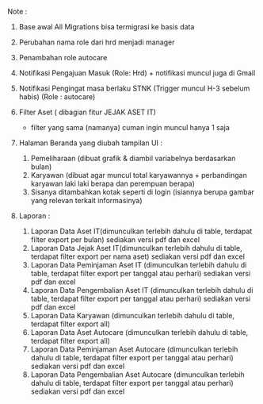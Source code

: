 Note :

1. Base awal All Migrations bisa termigrasi ke basis data
2. Perubahan nama role dari hrd menjadi manager
3. Penambahan role autocare
2. Notifikasi Pengajuan Masuk (Role: Hrd) + notifikasi muncul juga di Gmail
3. Notifikasi Pengingat masa berlaku STNK (Trigger muncul H-3 sebelum habis) (Role : autocare)
4. Filter Aset ( dibagian fitur JEJAK ASET IT)
   - filter yang sama (namanya) cuman ingin muncul hanya 1 saja

5. Halaman Beranda yang diubah tampilan UI :
   1. Pemeliharaan (dibuat grafik & diambil variabelnya berdasarkan bulan)
   2. Karyawan (dibuat agar muncul total karyawannya + perbandingan karyawan laki laki berapa
      dan perempuan berapa)
   3. Sisanya ditambahkan kotak seperti di login (isiannya berupa gambar yang relevan terkait informasinya)

6. Laporan :
   1) Laporan Data Aset IT(dimunculkan terlebih dahulu di table, terdapat filter export per bulan) sediakan versi pdf dan excel
   2) Laporan Data Jejak Aset IT(dimunculkan terlebih dahulu di table, terdapat filter export per nama aset) sediakan versi pdf dan excel
   3) Laporan Data Peminjaman Aset IT (dimunculkan terlebih dahulu di table, terdapat filter export per tanggal atau perhari) sediakan versi pdf dan excel
   4) Laporan Data Pengembalian Aset IT (dimunculkan terlebih dahulu di table, terdapat filter export per tanggal atau perhari) sediakan versi pdf dan excel
   5) Laporan Data Karyawan (dimunculkan terlebih dahulu di table, terdapat filter export all)
   6) Laporan Data Aset Autocare (dimunculkan terlebih dahulu di table, terdapat filter export all)
   7) Laporan Data Peminjaman Aset Autocare (dimunculkan terlebih dahulu di table, terdapat filter export per tanggal atau perhari) sediakan versi pdf dan excel
   8) Laporan Data Pengembalian Aset Autocare (dimunculkan terlebih dahulu di table, terdapat filter export per tanggal atau perhari) sediakan versi pdf dan excel
   
